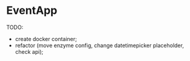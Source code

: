 # EventApp

TODO:

- create docker container;
- refactor (move enzyme config, change datetimepicker placeholder, check api);